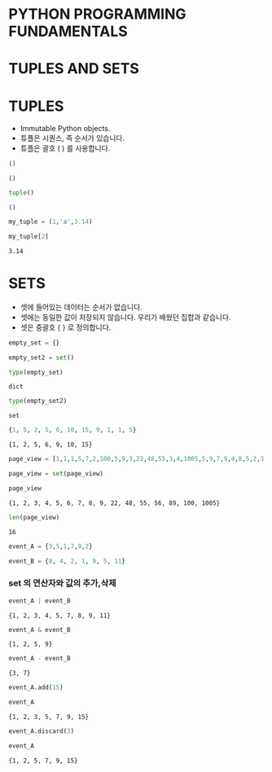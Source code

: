 # PYTHON PROGRAMMING FUNDAMENTALS
# TUPLES AND SETS

# TUPLES 

- Immutable Python objects. 
- 튜플은 시퀀스, 즉 순서가 있습니다. 
- 튜플은 괄호 ( ) 를 사용합니다. 


```python
()
```




    ()




```python
tuple()
```




    ()




```python
my_tuple = (1,'a',3.14)
```


```python
my_tuple[2]
```




    3.14



# SETS
- 셋에 들어있는 데이터는 순서가 없습니다.
- 셋에는 동일한 값이 저장되지 않습니다. 우리가 배웠던 집합과 같습니다. 
- 셋은 중괄호 { } 로 정의합니다. 


```python
empty_set = {}
```


```python
empty_set2 = set()
```


```python
type(empty_set)
```




    dict




```python
type(empty_set2)
```




    set




```python
{1, 5, 2, 5, 6, 10, 15, 9, 1, 1, 5}
```




    {1, 2, 5, 6, 9, 10, 15}




```python
page_view = [1,1,1,5,7,2,100,5,9,3,22,48,55,3,4,1005,5,9,7,9,4,8,5,2,3,6,8,7,4,56,4,89,7]
```


```python
page_view = set(page_view)
```


```python
page_view
```




    {1, 2, 3, 4, 5, 6, 7, 8, 9, 22, 48, 55, 56, 89, 100, 1005}




```python
len(page_view)
```




    16




```python
event_A = {3,5,1,7,9,2}
```


```python
event_B = {8, 4, 2, 1, 9, 5, 11}
```

###  set 의 연산자와 값의 추가,삭제


```python
event_A | event_B
```




    {1, 2, 3, 4, 5, 7, 8, 9, 11}




```python
event_A & event_B
```




    {1, 2, 5, 9}




```python
event_A - event_B
```




    {3, 7}




```python
event_A.add(15)
```


```python
event_A
```




    {1, 2, 3, 5, 7, 9, 15}




```python
event_A.discard(3)
```


```python
event_A
```




    {1, 2, 5, 7, 9, 15}


